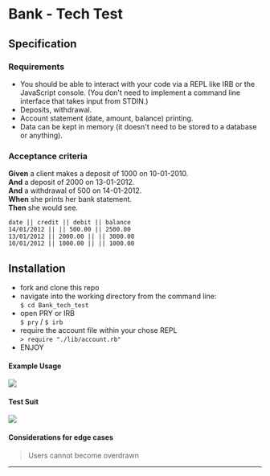 # Bank - Tech Test

## Specification

### Requirements

- You should be able to interact with your code via a REPL like IRB or the JavaScript console. (You don't need to implement a command line interface that takes input from STDIN.)
- Deposits, withdrawal.
- Account statement (date, amount, balance) printing.
- Data can be kept in memory (it doesn't need to be stored to a database or anything).

### Acceptance criteria
**Given** a client makes a deposit of 1000 on 10-01-2010.  
**And** a deposit of 2000 on 13-01-2012.  
**And** a withdrawal of 500 on 14-01-2012.  
**When** she prints her bank statement.  
**Then** she would see.  
```
date || credit || debit || balance
14/01/2012 || || 500.00 || 2500.00
13/01/2012 || 2000.00 || || 3000.00
10/01/2012 || 1000.00 || || 1000.00
```

## Installation

- fork and clone this repo  
- navigate into the working directory from the command line:  
``` $ cd Bank_tech_test ```
- open PRY or IRB  
``` $ pry ``` / ``` $ irb ```
- require the account file within your chose REPL  
``` > require "./lib/account.rb" ```
- ENJOY

#### Example Usage
![](./public/usage.png)
#### Test Suit
![](./public/tests.png)  

#### Considerations for edge cases
> Users cannot become overdrawn  
---
